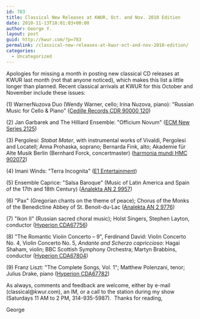 ```yaml
---
id: 783
title: Classical New Releases at KWUR, Oct. and Nov. 2010 Edition
date: 2010-11-13T18:01:03+00:00
author: George Y.
layout: post
guid: http://kwur.com/?p=783
permalink: /classical-new-releases-at-kwur-oct-and-nov-2010-edition/
categories:
  - Uncategorized
---
```

<div class="pf-content">
  <p>
    Apologies for missing a month in posting new classical CD releases at KWUR last month (not that anyone noticed), which makes this list a little longer than planned. Recent classical arrivals at KWUR for this October and November include these issues:
  </p>
  
  <p>
    (1) WarnerNuzova Duo (Wendy Warner, cello; Irina Nuzova, piano): "Russian Music for Cello & Piano" (<a href="http://cedillerecords.org/music/product_info.php?cPath=356_368&products_id=1151">Cedille Records CDR 90000 120</a>)
  </p>
  
  <p>
    (2) Jan Garbarek and The Hilliard Ensemble: "Officium Novum" (<a href="http://www.ecmrecords.com/Catalogue/New_Series/2100/2125.php?cat=&we_start=8&lvredir=3092">ECM New Series 2125</a>)
  </p>
  
  <p>
    (3) Pergolesi: <em>Stabat Mater</em>, with instrumental works of Vivaldi, Pergolesi and Locatell; Anna Prohaska, soprano; Bernarda Fink, alto; Akademie f&uuml;r Alte Musik Berlin (Bernhard Forck, concertmaster) (<a href="http://www.harmoniamundi.com/#/albums?id=1572">harmonia mundi HMC 902072</a>)
  </p>
  
  <p>
    (4) Imani Winds: "Terra Incognita" (<a href="http://http://www.imaniwinds.com/artist.php?view=news&nid=1723">E1 Entertainment</a>)
  </p>
  
  <p>
    (5) Ensemble Caprice: "Salsa Baroque" (Music of Latin America and Spain of the 17th and 18th Century) (<a href="https://www.analekta.com/en/album/Salsa-Baroque-Musiques-D-Amerique-Latine-Et-D-Espagne-Du-17e-Et-18e-Siecle.598.html">Analekta AN 2 9957</a>)
  </p>
  
  <p>
    (6) "Pax" (Gregorian chants on the theme of peace); Chorus of the Monks of the Benedictine Abbey of St. Benoit-du-Lac (<a href="https://www.analekta.com/en/album/Pax-Gregorian-Chant-On-The-Theme-Of-Peace-Remastered.602.html">Analekta AN 2 9776</a>)
  </p>
  
  <p>
    (7) "Ikon II" (Russian sacred choral music); Holst Singers, Stephen Layton, conductor (<a href="http://www.hyperion-records.co.uk/al.asp?al=CDA67756">Hyperion CDA67756</a>)
  </p>
  
  <p>
    (8) "The Romantic Vioiin Concerto &#8211; 9", Ferdinand David: Violin Concerto No. 4, Violin Concerto No. 5, <em>Andante and Scherzo capriccioso</em>: Hagai Shaham, violin; BBC Scottish Symphony Orchestra; Martyn Brabbins, conductor (<a href="http://www.hyperion-records.co.uk/al.asp?al=CDA67804">Hyperion CDA67804</a>)
  </p>
  
  <p>
    (9) Franz Liszt: "The Complete Songs, Vol. 1"; Matthew Polenzani, tenor; Julius Drake, piano (<a href="http://www.hyperion-records.co.uk/al.asp?al=CDA67782">Hyperion CDA67782</a>)
  </p>
  
  <p>
    As always, comments and feedback are welcome, either by e-mail (classical@kwur.com), an IM, or a call to the station during my show (Saturdays 11 AM to 2 PM, 314-935-5987).&nbsp; Thanks for reading,
  </p>
  
  <p>
    George
  </p>
</div>